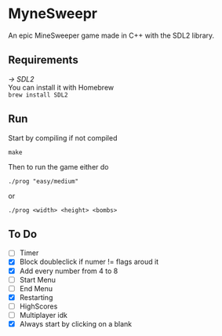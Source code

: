 # MyneSweepr
An epic MineSweeper game made in C++ with the SDL2 library.

## Requirements
_-> SDL2_  
You can install it with Homebrew  
`brew install SDL2`  

## Run
Start by compiling if not compiled  

`make`  

Then to run the game either do  

`./prog "easy/medium"`  

or  

`./prog <width> <height> <bombs>`  

## To Do

- [ ] Timer
- [x] Block doubleclick if numer != flags aroud it
- [x] Add every number from 4 to 8
- [ ] Start Menu
- [ ] End Menu
- [x] Restarting
- [ ] HighScores
- [ ] Multiplayer idk
- [x] Always start by clicking on a blank
